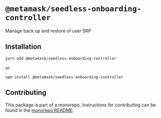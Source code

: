 # `@metamask/seedless-onboarding-controller`

Manage back up and restore of user SRP

## Installation

`yarn add @metamask/seedless-onboarding-controller`

or

`npm install @metamask/seedless-onboarding-controller`

## Contributing

This package is part of a monorepo. Instructions for contributing can be found in the [monorepo README](https://github.com/MetaMask/core#readme).
